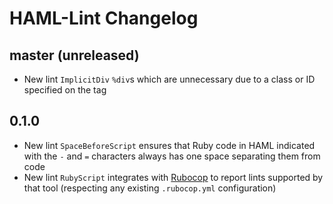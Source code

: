 # HAML-Lint Changelog

## master (unreleased)

* New lint `ImplicitDiv` `%div`s which are unnecessary due to a class or ID
  specified on the tag

## 0.1.0

* New lint `SpaceBeforeScript` ensures that Ruby code in HAML indicated with the
  `-` and `=` characters always has one space separating them from code
* New lint `RubyScript` integrates with [Rubocop](https://github.com/bbatsov/rubocop)
  to report lints supported by that tool (respecting any existing `.rubocop.yml`
  configuration)
